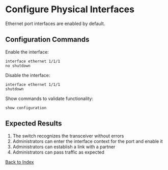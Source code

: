 # Configure Physical Interfaces

Ethernet port interfaces are enabled by default.

## Configuration Commands

Enable the interface:

```text
interface ethernet 1/1/1
no shutdown
```

Disable the interface:

```text
interface ethernet 1/1/1
shutdown
```

Show commands to validate functionality:

```text
show configuration
```

## Expected Results

1. The switch recognizes the transceiver without errors
2. Administrators can enter the interface context for the port and enable it
3. Administrators can establish a link with a partner
4. Administrators can pass traffic as expected

[Back to Index](../README.md)
